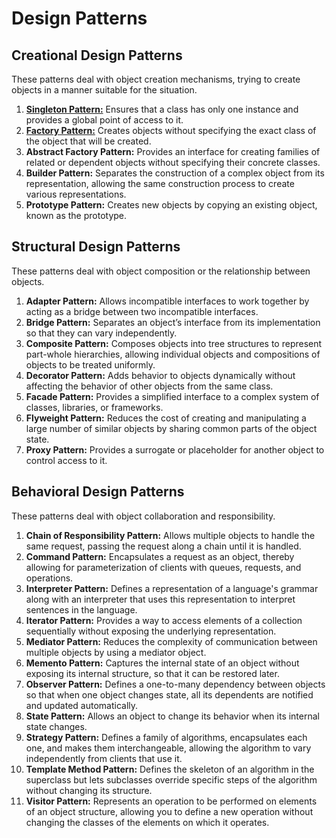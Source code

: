 # Design Patterns

## Creational Design Patterns
These patterns deal with object creation mechanisms, trying to create objects in a manner suitable for the situation.

1. [**Singleton Pattern:**](creational/singleton/SINGLETON_DESIGN_PATTERN.MD) Ensures that a class has only one instance and provides a global point of access to it.<br>
2. [**Factory Pattern:**](creational/factory/FACTORY_DESIGN_PATTERN.MD) Creates objects without specifying the exact class of the object that will be created.<br>
3. **Abstract Factory Pattern:** Provides an interface for creating families of related or dependent objects without specifying their concrete classes.<br>
4. **Builder Pattern:** Separates the construction of a complex object from its representation, allowing the same construction process to create various representations.<br>
5. **Prototype Pattern:** Creates new objects by copying an existing object, known as the prototype.<br>

## Structural Design Patterns
These patterns deal with object composition or the relationship between objects.

1. **Adapter Pattern:** Allows incompatible interfaces to work together by acting as a bridge between two incompatible interfaces.<br>
2. **Bridge Pattern:** Separates an object’s interface from its implementation so that they can vary independently.<br>
3. **Composite Pattern:** Composes objects into tree structures to represent part-whole hierarchies, allowing individual objects and compositions of objects to be treated uniformly.<br>
4. **Decorator Pattern:** Adds behavior to objects dynamically without affecting the behavior of other objects from the same class.<br>
5. **Facade Pattern:** Provides a simplified interface to a complex system of classes, libraries, or frameworks.<br>
6. **Flyweight Pattern:** Reduces the cost of creating and manipulating a large number of similar objects by sharing common parts of the object state.<br>
7. **Proxy Pattern:** Provides a surrogate or placeholder for another object to control access to it.<br>


## Behavioral Design Patterns
These patterns deal with object collaboration and responsibility.

1. **Chain of Responsibility Pattern:** Allows multiple objects to handle the same request, passing the request along a chain until it is handled.<br>
2. **Command Pattern:** Encapsulates a request as an object, thereby allowing for parameterization of clients with queues, requests, and operations.<br>
3. **Interpreter Pattern:** Defines a representation of a language's grammar along with an interpreter that uses this representation to interpret sentences in the language.<br>
4. **Iterator Pattern:** Provides a way to access elements of a collection sequentially without exposing the underlying representation.<br>
5. **Mediator Pattern:** Reduces the complexity of communication between multiple objects by using a mediator object.<br>
6. **Memento Pattern:** Captures the internal state of an object without exposing its internal structure, so that it can be restored later.<br>
7. **Observer Pattern:** Defines a one-to-many dependency between objects so that when one object changes state, all its dependents are notified and updated automatically.<br>
8. **State Pattern:** Allows an object to change its behavior when its internal state changes.<br>
9. **Strategy Pattern:** Defines a family of algorithms, encapsulates each one, and makes them interchangeable, allowing the algorithm to vary independently from clients that use it.<br>
10. **Template Method Pattern:** Defines the skeleton of an algorithm in the superclass but lets subclasses override specific steps of the algorithm without changing its structure.<br>
11. **Visitor Pattern:** Represents an operation to be performed on elements of an object structure, allowing you to define a new operation without changing the classes of the elements on which it operates.<br>